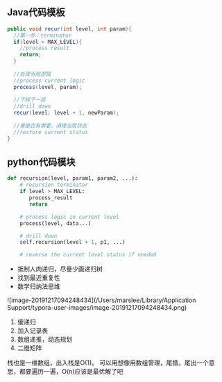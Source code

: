 ## Java代码模板

```java 
public void recur(int level, int param){
  //第一步：terminator
  if(level > MAX_LEVEL){
    //process result
    return;
  }
  
  //处理当层逻辑
  //process current logic
  process(level, param);
  
  //下探下一层
  //drill down
  recur(level: level + 1, newParam);
  
  //看是否有需要，清理当层状态
  //restore current status
}
```



## python代码模块

```python
def recursion(level, param1, param2, ...): 
    # recursion terminator 
    if level > MAX_LEVEL: 
	   process_result 
	   return 

    # process logic in current level 
    process(level, data...) 

    # drill down 
    self.recursion(level + 1, p1, ...) 

    # reverse the current level status if needed
```



+ 抵制人肉递归，尽量少画递归树
+ 找到最近重复性
+ 数学归纳法思维

![image-20191217094248434](/Users/marslee/Library/Application Support/typora-user-images/image-20191217094248434.png)

1. 傻递归
2. 加入记录表
3. 数组递推，动态规划
4. 二维矩阵

栈也是一维数组，出入栈是O(1)。 可以用想像用数组管理，尾插，尾出一个意思，都要遍历一遍，O(n)应该是最优解了吧
